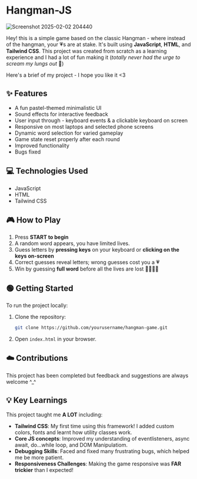 # Hangman-JS

![Screenshot 2025-02-02 204440](https://github.com/user-attachments/assets/e029bef9-7e9f-4e1e-97e3-bf8cb85774e4)

Hey! this is a simple game based on the classic Hangman - where instead of the hangman, your 💗s are at stake.
It's built using **JavaScript**, **HTML**, and **Tailwind CSS**. This project was created from scratch as a learning experience and I had a lot of fun making it (_totally never had the urge to scream my lungs out_ 🫣)

Here's a brief of my project - I hope you like it <3

## ✨ Features

- A fun pastel-themed minimalistic UI
- Sound effects for interactive feedback
- User input through - keyboard events & a clickable keyboard on screen
- Responsive on most laptops and selected phone screens
- Dynamic word selection for varied gameplay
- Game state reset properly after each round
- Improved functionality
- Bugs fixed

## 💻 Technologies Used

- JavaScript
- HTML
- Tailwind CSS

## 🎮 How to Play

1. Press **START to begin**
2. A random word appears, you have limited lives.
3. Guess letters by **pressing keys** on your keyboard or **clicking on the keys on-screen**
4. Correct guesses reveal letters; wrong guesses cost you a 💗
5. Win by guessing **full word** before all the lives are lost 🫱🏼‍🫲🏼

## 🟢 Getting Started

To run the project locally:

1. Clone the repository:

   ```sh
   git clone https://github.com/yourusername/hangman-game.git
   ```

2. Open `index.html` in your browser.

## ☁️ Contributions

This project has been completed but feedback and suggestions are always welcome ^\_^

## 💡 Key Learnings

This project taught me **A LOT** including:

- **Tailwind CSS**: My first time using this framework! I added custom colors, fonts and learnt how utility classes work.
- **Core JS concepts**: Improved my understanding of eventlisteners, async await, do...while loop, and DOM Manipulatiom.
- **Debugging Skills**: Faced and fixed many frustrating bugs, which helped me be more patient.
- **Responsiveness Challenges**: Making the game responsive was **FAR trickier** than I expected!
